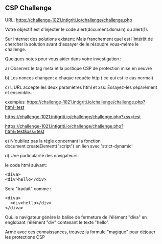 ## CSP Challenge

URL: https://challenge-1021.intigriti.io/challenge/challenge.php

Votre objectif est d'injecter le code alert(document.domain) ou alert(1).

Sur Internet des solutions existent: Mais franchement quel est l'intérêt de chercher la solution avant d'essayer de le résoudre vous-même le challenge.


Quelques notes pour vous aider dans votre investigation :

a) Observez le tag meta et la politique CSP de protection mise en oeuvre

b) Les nonces changent à chaque requête http ( ce qui est le cas normal)

c) L'URL accepte les deux paramètres html et xss: Essayez-les séparément et ensemble...

exemples:
https://challenge-1021.intigriti.io/challenge/challenge.php?html=test

https://challenge-1021.intigriti.io/challenge/challenge.php?xss=test

https://challenge-1021.intigriti.io/challenge/challenge.php?html=test&xss=test

e) N'oubliez pas la régle concernant la fonction document.createElement("script") en lien avec 'strict-dynamic'


d) Une particularité des navigateurs:

le code html suivant:

<pre>
&lt;diva&gt;
&lt;div>hello&lt;/div>
</pre>


Sera "traduit" comme :

<pre>&lt;diva&gt;
  &lt;div>hello&lt;/div>
&lt;/diva&gt;</pre>

Oui..le navigateur génère la balise de fermeture de l'élément "diva" en englobant l'élément "div" contenant le texte "hello".

Armé avec ces connaissances, trouvez la formule "magique" pour déjouer les protections CSP

